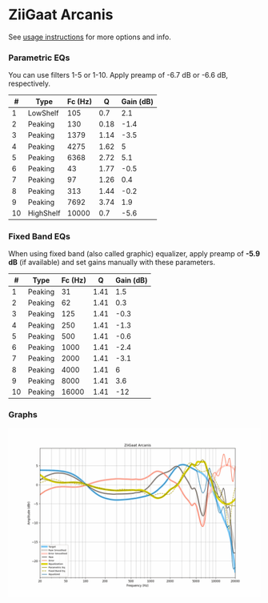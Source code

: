 # ZiiGaat Arcanis
See [usage instructions](https://github.com/jaakkopasanen/AutoEq#usage) for more options and info.

### Parametric EQs
You can use filters 1-5 or 1-10. Apply preamp of -6.7 dB or -6.6 dB, respectively.

|   # | Type      |   Fc (Hz) |    Q |   Gain (dB) |
|-----|-----------|-----------|------|-------------|
|   1 | LowShelf  |       105 | 0.7  |         2.1 |
|   2 | Peaking   |       130 | 0.18 |        -1.4 |
|   3 | Peaking   |      1379 | 1.14 |        -3.5 |
|   4 | Peaking   |      4275 | 1.62 |         5   |
|   5 | Peaking   |      6368 | 2.72 |         5.1 |
|   6 | Peaking   |        43 | 1.77 |        -0.5 |
|   7 | Peaking   |        97 | 1.26 |         0.4 |
|   8 | Peaking   |       313 | 1.44 |        -0.2 |
|   9 | Peaking   |      7692 | 3.74 |         1.9 |
|  10 | HighShelf |     10000 | 0.7  |        -5.6 |

### Fixed Band EQs
When using fixed band (also called graphic) equalizer, apply preamp of **-5.9 dB** (if available) and set gains manually with these parameters.

|   # | Type    |   Fc (Hz) |    Q |   Gain (dB) |
|-----|---------|-----------|------|-------------|
|   1 | Peaking |        31 | 1.41 |         1.5 |
|   2 | Peaking |        62 | 1.41 |         0.3 |
|   3 | Peaking |       125 | 1.41 |        -0.3 |
|   4 | Peaking |       250 | 1.41 |        -1.3 |
|   5 | Peaking |       500 | 1.41 |        -0.6 |
|   6 | Peaking |      1000 | 1.41 |        -2.4 |
|   7 | Peaking |      2000 | 1.41 |        -3.1 |
|   8 | Peaking |      4000 | 1.41 |         6   |
|   9 | Peaking |      8000 | 1.41 |         3.6 |
|  10 | Peaking |     16000 | 1.41 |       -12   |

### Graphs
![](./ZiiGaat%20Arcanis.png)
